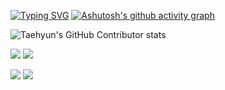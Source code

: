 <a href="https://git.io/typing-svg"><img src="https://readme-typing-svg.demolab.com?font=Fira+Code&weight=700&size=30&pause=1000&color=7349F7&width=435&lines=Hello+GitHub!;Welcome+Vistor!" alt="Typing SVG" /></a>
[![Ashutosh's github activity graph](https://github-readme-activity-graph.cyclic.app/graph?username=winter-warm-sun&theme=tokyo-night)](https://github.com/ashutosh00710/github-readme-activity-graph)


<!-- ![Anurag's GitHub stats](https://github-readme-stats.vercel.app/api?username=winter-warm-sun&theme=tokyonight&show_icons=true) -->
![Taehyun's GitHub Contributor stats](https://github-contributor-stats.vercel.app/api?username=winter-warm-sun&hide=B&theme=tokyonight)

![](https://stats.justsong.cn/api/csdn?id=qq_60856948&theme=tokyonight)
<a href="https://blog.csdn.net/qq_60856948"><img src="https://img.shields.io/static/v1?label=Blog&message=CSDN&color=red"/></a>

![](https://stats.justsong.cn/api/leetcode?username=oxi-dong&cn=true&theme=tokyonight)
![](https://stats.justsong.cn/api/nowcoder?id=910925131&theme=tokyonight)



